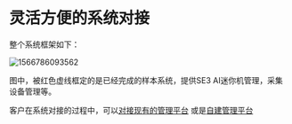 # 灵活方便的系统对接

整个系统框架如下：

![1566786093562](../../../../zh/V2R2C01/imgs/Arch.png''系统全景图'')

图中，被红色虚线框定的是已经完成的样本系统，提供SE3 AI迷你机管理，采集设备管理等。

客户在系统对接的过程中，可以[对接现有的管理平台](dui-jie-guan-li-ping-tai/README.md) 或是[自建管理平台](xi-tong-dui-jie-shuo-ming-shu/dui-jie-SE3-he-zi\README.md)

